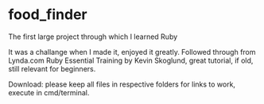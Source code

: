 # food_finder
The first large project through which I learned Ruby


It was a challange when I made it, enjoyed it greatly. Followed through from Lynda.com Ruby Essential Training by Kevin Skoglund, great tutorial, if old, still relevant for beginners.

Download: please keep all files in respective folders for links to work, execute in cmd/terminal.
